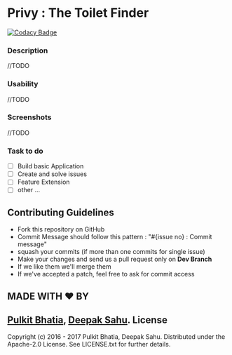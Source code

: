 # Privy : The Toilet Finder 

[![Codacy Badge](https://api.codacy.com/project/badge/Grade/3a93197a744c42eaa16e3ebcb4a47de8)](https://www.codacy.com?utm_source=github.com&amp;utm_medium=referral&amp;utm_content=pulkit4tech/Privy&amp;utm_campaign=Badge_Grade)
### Description

//TODO

### Usability 

//TODO

### Screenshots

//TODO

### Task to do

- [ ] Build basic Application
- [ ] Create and solve issues
- [ ] Feature Extension 
- [ ] other ...

Contributing Guidelines
-----------------------

* Fork this repository on GitHub
* Commit Message should follow this pattern : "#{issue no} : Commit message"
* squash your commits (if more than one commits for single issue)
* Make your changes and send us a pull request only on **Dev Branch**
* If we like them we'll merge them
* If we've accepted a patch, feel free to ask for commit access

MADE WITH ❤ BY
--------------
[Pulkit Bhatia](https://github.com/pulkit4tech), [Deepak Sahu](https://github.com/dsahudev). 
License
-------

Copyright (c) 2016 - 2017 Pulkit Bhatia, Deepak Sahu. Distributed under the Apache-2.0 License. See
LICENSE.txt for further details.
